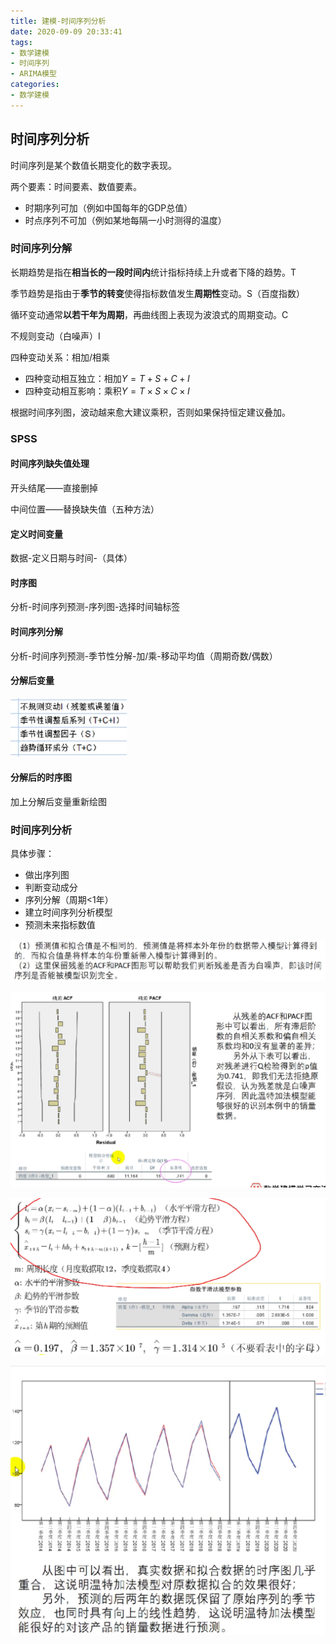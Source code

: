 ```yaml
---
title: 建模-时间序列分析
date: 2020-09-09 20:33:41
tags:
- 数学建模
- 时间序列
- ARIMA模型
categories:
- 数学建模
---
```


## 时间序列分析

时间序列是某个数值长期变化的数字表现。

两个要素：时间要素、数值要素。

<!--more-->

- 时期序列可加（例如中国每年的GDP总值）
- 时点序列不可加（例如某地每隔一小时测得的温度）

### 时间序列分解

长期趋势是指在**相当长的一段时间内**统计指标持续上升或者下降的趋势。T

季节趋势是指由于**季节的转变**使得指标数值发生**周期性**变动。S（百度指数）

循环变动通常**以若干年为周期**，再曲线图上表现为波浪式的周期变动。C

不规则变动（白噪声）I

四种变动关系：相加/相乘

- 四种变动相互独立：相加$Y=T+S+C+I$
- 四种变动相互影响：乘积$Y=T\times S\times C\times I$

根据时间序列图，波动越来愈大建议乘积，否则如果保持恒定建议叠加。

### SPSS

#### 时间序列缺失值处理

开头结尾——直接删掉

中间位置——替换缺失值（五种方法）

#### 定义时间变量

数据-定义日期与时间-（具体）

#### 时序图

分析-时间序列预测-序列图-选择时间轴标签

#### 时间序列分解

分析-时间序列预测-季节性分解-加/乘-移动平均值（周期奇数/偶数）

#### 分解后变量

<img src="建模-时间序列/image-20200909211407482.png" alt="image-20200909211407482" style="zoom:25%;" />

#### 分解后的时序图

加上分解后变量重新绘图

### 时间序列分析

具体步骤：

- 做出序列图
- 判断变动成分
- 序列分解（周期<1年）
- 建立时间序列分析模型
- 预测未来指标数值

![image-20200909214111296](建模-时间序列/image-20200909214111296.png)

![image-20200909214349144](建模-时间序列/image-20200909214349144.png)

![image-20200909214639504](建模-时间序列/image-20200909214639504.png)

![image-20200909214752887](建模-时间序列/image-20200909214752887.png)